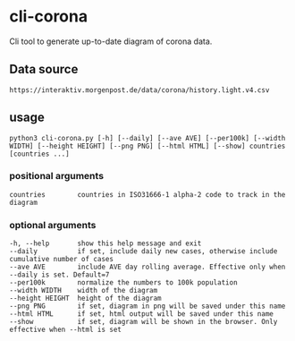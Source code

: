 # cli-corona

Cli tool to generate up-to-date diagram of corona data.

## Data source
`https://interaktiv.morgenpost.de/data/corona/history.light.v4.csv`

## usage
```
python3 cli-corona.py [-h] [--daily] [--ave AVE] [--per100k] [--width WIDTH] [--height HEIGHT] [--png PNG] [--html HTML] [--show] countries [countries ...]
```

### positional arguments
```
countries        countries in ISO31666-1 alpha-2 code to track in the diagram
```

### optional arguments
  ```
  -h, --help       show this help message and exit
  --daily          if set, include daily new cases, otherwise include cumulative number of cases
  --ave AVE        include AVE day rolling average. Effective only when --daily is set. Default=7
  --per100k        normalize the numbers to 100k population
  --width WIDTH    width of the diagram
  --height HEIGHT  height of the diagram
  --png PNG        if set, diagram in png will be saved under this name
  --html HTML      if set, html output will be saved under this name
  --show           if set, diagram will be shown in the browser. Only effective when --html is set
  ```
